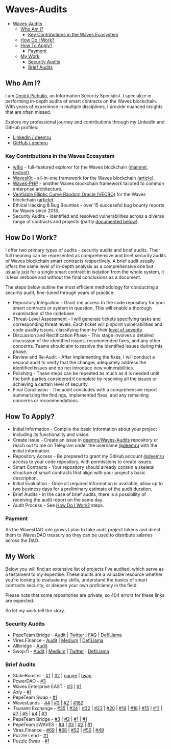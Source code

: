 # Waves-Audits

- [Waves-Audits](#waves-audits)
  - [Who Am I?](#who-am-i)
    - [Key Contributions in the Waves Ecosystem](#key-contributions-in-the-waves-ecosystem)
  - [How Do I Work?](#how-do-i-work)
  - [How To Apply?](#how-to-apply)
    - [Payment](#payment)
  - [My Work](#my-work)
    - [Security Audits](#security-audits)
    - [Brief Audits](#brief-audits)

## Who Am I?

I am [Dmitrii Pichulin](https://github.com/deemru), an Information Security Specialist. I specialize in performing in-depth audits of smart contracts on the Waves blockchain. With years of experience in multiple disciplines, I provide nuanced insights that are often missed.

Explore my professional journey and contributions through my LinkedIn and GitHub profiles:

- [LinkedIn / deemru](https://www.linkedin.com/in/deemru/)
- [GitHub / deemru](https://github.com/deemru)

### Key Contributions in the Waves Ecosystem

- [w8io](https://github.com/deemru/w8io) - full-featured explorer for the Waves blockchain ([mainnet](https://w8.io), [testnet](https://testnet.w8.io)).
- [WavesKit](https://github.com/deemru/WavesKit) - all-in-one framework for the Waves blockchain ([article](https://habr.com/ru/articles/446112/)).
- [Waves-PHP](https://github.com/wavesplatform/waves-php) - another Waves blockchain framework tailored to common enterprise architecture.
- [Verifiable Elliptic Curve Random Oracle (VECRO)](https://github.com/deemru/VECRO) for the Waves blockchain ([article](https://habr.com/ru/articles/449342/)).
- Ethical Hacking & Bug Bounties - over 15 successful bug bounty reports for Waves since 2018.
- Security Audits - identified and resolved vulnerabilities across a diverse range of contracts and projects (partly [documented below](#my-work)).

## How Do I Work?

I offer two primary types of audits - security audits and brief audits. Their full meaning can be represented as comprehensive and brief security audits of Waves blockchain smart contracts respectively. A brief audit usually offers the same level of in-depth analysis as a comprehensive one but usually just for a single smart contract in isolation from the whole system, it is less verbose and without the final conclusions as a document.

The steps below outline the most efficient methodology for conducting a security audit, fine-tuned through years of practice:

- Repository Integration - Grant me access to the code repository for your smart contracts or system in question. This will enable a thorough examination of the codebase.
- Threat-Level Assessment - I will generate tickets specifying tasks and corresponding threat levels. Each ticket will pinpoint vulnerabilities and code quality issues, classifying them by their [level of severity](https://github.com/deemru/pepebridge-audit#severity-levels).
- Discussion and Rectification Phase - This stage involves a detailed discussion of the identified issues, recommended fixes, and any other concerns. Teams should aim to resolve the identified issues during this phase.
- Review and Re-Audit - After implementing the fixes, I will conduct a second audit to verify that the changes adequately address the identified issues and do not introduce new vulnerabilities.
- Polishing - These steps can be repeated as much as it is needed until the both parties considered it complete by resolving all the issues or achieving a certain level of security.
- Final Conclusion - The audit concludes with a comprehensive report summarizing the findings, implemented fixes, and any remaining concerns or recommendations.

## How To Apply?

- Initial Information - Compile the basic information about your project including its functionality and vision.
- Create Issue - Create an issue in [deemru/Waves-Audits](https://github.com/deemru/Waves-Audits) repository or reach out to me on Telegram under the username [@deemru](https://t.me/deemru) with the initial information.
- Repository Access - Be prepared to grant my GitHub account [@deemru](https://github.com/deemru) access to your code repository, with permissions to create issues.
- Smart Contracts - Your repository should already contain a skeletal structure of smart contracts that align with your project's basic description.
- Initial Evaluation - Once all required information is available, allow up to two business days for a preliminary estimate of the audit duration.
- Brief Audits - In the case of brief audits, there is a possibility of receiving the audit report on the same day.
- Audit Process - See [How Do I Work?](#how-do-i-work) steps.

### Payment

As the WavesDAO role grows I plan to take audit project tokens and direct them to WavesDAO treasury so they can be used to distribute salaries across the DAO.

## My Work

Below you will find an extensive list of projects I've audited, which serve as a testament to my expertise. These audits are a valuable resource whether you're looking to evaluate my skills, understand the basics of smart contracts security, or deepen your own proficiency in the field.

Please note that some repositories are private, so 404 errors for these links are expected.

So let my work tell the story.

### Security Audits

- PepeTeam Bridge - [Audit](https://github.com/deemru/pepebridge-audit) | [Twitter](https://twitter.com/cryptopepeteam/status/1648334370892128259) | [FAQ](https://pepe-team.tawk.help/article/pepeteam-bridges) | [DefiLlama](https://defillama.com/protocol/pepeteam-bridge)
- Vires.Finance - [Audit](https://github.com/deemru/viresfinance-audit) | [Medium](https://medium.com/@viresfinance/vires-finance-security-audit-complete-6480f32e6195) | [DefiLlama](https://defillama.com/protocol/vires-finance)
- Allbridge - [Audit](https://github.com/deemru/allbridge-waves-audit)
- Swop.fi - [Audit](https://github.com/deemru/swopfi-audit) | [Medium](https://medium.com/swop-fi/swop-fi-smart-contracts-audited-b12249b0ec7b) | [Twitter](https://twitter.com/Swopfi/status/1399652141850103811) | [DefiLlama](https://defillama.com/protocol/swop)

### Brief Audits

- StakeBooster - [#1](https://github.com/StakeBooster/SB-SC/issues/1) | [#2](https://github.com/StakeBooster/SB-gWX/issues/2) | [gauge](https://gist.github.com/deemru/813fcbc4d88950f5889327e539c637ea#file-gauge-ride) | [twap](https://gist.github.com/deemru/3e92367b1b2115064dfb84ebb56166a7#file-twap-ride)
- PowerDAO - [#3](https://github.com/pwrdao/dapp/issues/3)
- Waves Enterprise EAST - [#3](https://github.com/waves-enterprise/east-contract-waves/issues/3) | [#1](https://github.com/waves-enterprise/east-contract-waves/issues/1)
- Axly - [#1](https://github.com/vladislavpetushkov/axly-smartcontract/issues/1)
- PepeTeam Swap - [#1](https://github.com/crypto-pepe/swap-contracts/issues/1)
- WavesLands - [#4](https://github.com/waveslands/ride/issues/4) | [#3](https://github.com/waveslands/ride/issues/3) | [#2](https://github.com/waveslands/ride/issues/2) | [#182](https://github.com/wdstat/waveslands/issues/182)
- Tsunami Exchange - [#35](https://github.com/Tsunami-Exchange/tsunami-contracts/issues/35) | [#34](https://github.com/Tsunami-Exchange/tsunami-contracts/issues/34) | [#32](https://github.com/Tsunami-Exchange/tsunami-contracts/issues/32) | [#23](https://github.com/Tsunami-Exchange/tsunami-contracts/issues/23) | [#20](https://github.com/Tsunami-Exchange/tsunami-contracts/issues/20) | [#19](https://github.com/Tsunami-Exchange/tsunami-contracts/issues/19) | [#18](https://github.com/Tsunami-Exchange/tsunami-contracts/issues/18) | [#15](https://github.com/Tsunami-Exchange/tsunami-contracts/issues/15) | [#11](https://github.com/Tsunami-Exchange/tsunami-contracts/issues/11) | [#7](https://github.com/Tsunami-Exchange/tsunami-contracts/issues/7) | [#5](https://github.com/Tsunami-Exchange/tsunami-contracts/issues/5) | [#4](https://github.com/Tsunami-Exchange/tsunami-contracts/issues/4) | [#3](https://github.com/Tsunami-Exchange/tsunami-contracts/issues/3)
- PepeTeam Bridge - [#3](https://github.com/crypto-pepe/cip-waves-contracts/issues/3) | [#2](https://github.com/crypto-pepe/cip-waves-contracts/issues/2) | [#1](https://github.com/crypto-pepe/cip-waves-contracts/issues/1) | [#1](https://github.com/crypto-pepe/bridige-waves-contracts/issues/1)
- PepeTeam sWAVES - [#4](https://github.com/crypto-pepe/invest-contracts/issues/4) | [#3](https://github.com/crypto-pepe/invest-contracts/issues/3) | [#2](https://github.com/crypto-pepe/invest-contracts/issues/2) | [#1](https://github.com/crypto-pepe/invest-contracts/issues/1)
- Vires.Finance - [#69](https://github.com/viresfinance/dapp/pull/69) | [#68](https://github.com/viresfinance/dapp/pull/68) | [#52](https://github.com/viresfinance/dapp/pull/52) | [#50](https://github.com/viresfinance/dapp/pull/50) | [#49](https://github.com/viresfinance/dapp/pull/49)
- Puzzle Lend - [#1](https://github.com/vlzhr/puzzlelend-contracts/issues/1)
- Puzzle Swap - [#1](https://github.com/vlzhr/puzzleswap-contracts/issues/1)
